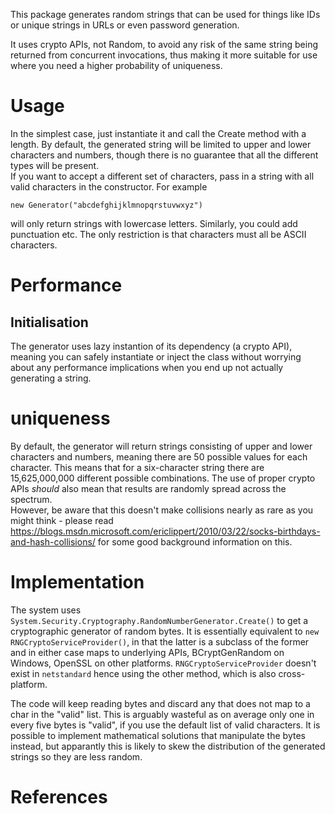 This package generates random strings that can be used for things like IDs or unique strings in URLs or even password generation.

It uses crypto APIs, not Random, to avoid any risk of the same string being returned from concurrent invocations, thus making it more suitable for use where you need a higher probability of uniqueness. 

# Usage
In the simplest case, just instantiate it and call the Create method with a length.
By default, the generated string will be limited to upper and lower characters and numbers, though there is no guarantee that all the different types will be present.  
If you want to accept a different set of characters, pass in a string with all valid characters in the constructor. For example
```
new Generator("abcdefghijklmnopqrstuvwxyz")
``` 
will only return strings with lowercase letters. Similarly, you could add punctuation etc. The only restriction is that characters must all be ASCII characters.

# Performance


## Initialisation
The generator uses lazy instantion of its dependency (a crypto API), meaning you can safely instantiate or inject the class without worrying about any performance implications when you end up not actually generating a string. 

# uniqueness
By default, the generator will return strings consisting of upper and lower characters and numbers, meaning there are 50 possible values for each character. This means that for a six-character string there are 15,625,000,000 different possible combinations. The use of proper crypto APIs *should* also mean that results are randomly spread across the spectrum.  
However, be aware that this doesn't make collisions nearly as rare as you might think - please read <https://blogs.msdn.microsoft.com/ericlippert/2010/03/22/socks-birthdays-and-hash-collisions/> for some good background information on this.

# Implementation
The system uses ```System.Security.Cryptography.RandomNumberGenerator.Create()``` to get a cryptographic generator of random bytes. It is essentially equivalent to ```new RNGCryptoServiceProvider()```, in that the latter is a subclass of the former and in either case maps to underlying APIs, BCryptGenRandom on Windows, OpenSSL on other platforms. ```RNGCryptoServiceProvider``` doesn't exist in ```netstandard``` hence using the other method, which is also cross-platform.

The code will keep reading bytes and discard any that does not map to a char in the "valid" list. This is arguably wasteful as on average only one in every five bytes is "valid", if you use the default list of valid characters. It is possible to implement mathematical solutions that manipulate the bytes instead, but apparantly this is likely to skew the distribution of the generated strings so they are less random. 

# References
